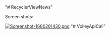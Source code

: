 "# RecyclerViewNews" 

Screen shots:

[![Screenshot-1600201430.png](https://i.postimg.cc/L5J0sHSJ/Screenshot-1600201430.png)](https://postimg.cc/H8CtZ1Vm)
"# VolleyApiCall" 
